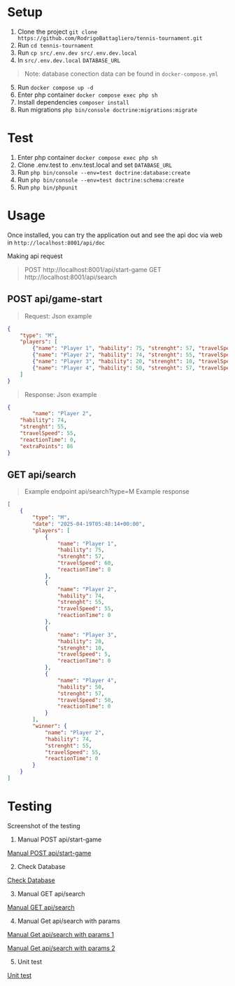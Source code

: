# Setup

1. Clone the project `git clone https://github.com/RodrigoBattagliero/tennis-tournament.git`
2. Run `cd tennis-tournament`
3. Run `cp src/.env.dev src/.env.dev.local`
4. In `src/.env.dev.local` `DATABASE_URL`
> Note: database conection data can be found in `docker-compose.yml`
5. Run `docker compose up -d`
6. Enter php container `docker compose exec php sh`
7. Install dependencies `composer install`
9. Run migrations `php bin/console doctrine:migrations:migrate`

# Test
1. Enter php container `docker compose exec php sh`
2. Clone .env.test to .env.test.local and set `DATABASE_URL`
2. Run `php bin/console --env=test doctrine:database:create`
3. Run `php bin/console --env=test doctrine:schema:create`
4. Run `php bin/phpunit`

# Usage
Once installed, you can try the application out and see the api doc via web in `http://localhost:8001/api/doc`

Making api request

> POST http://localhost:8001/api/start-game
> GET http://localhost:8001/api/search

## POST api/game-start

> Request: Json example
```json
{
    "type": "M",
    "players": [
        {"name": "Player 1", "hability": 75, "strenght": 57, "travelSpeed": 60, "reactionTime": 0},
        {"name": "Player 2", "hability": 74, "strenght": 55, "travelSpeed": 55, "reactionTime": 0},
        {"name": "Player 3", "hability": 20, "strenght": 10, "travelSpeed": 5, "reactionTime": 0},
        {"name": "Player 4", "hability": 50, "strenght": 57, "travelSpeed": 50, "reactionTime": 0}
    ]
}
```

> Response: Json example
```json
{
    	"name": "Player 2",
	"hability": 74,
	"strenght": 55,
	"travelSpeed": 55,
	"reactionTime": 0,
	"extraPoints": 86
}
```

## GET api/search
> Example endpoint api/search?type=M
> Example response 
```json
[
	{
		"type": "M",
		"date": "2025-04-19T05:48:14+00:00",
		"players": [
			{
				"name": "Player 1",
				"hability": 75,
				"strenght": 57,
				"travelSpeed": 60,
				"reactionTime": 0
			},
			{
				"name": "Player 2",
				"hability": 74,
				"strenght": 55,
				"travelSpeed": 55,
				"reactionTime": 0
			},
			{
				"name": "Player 3",
				"hability": 20,
				"strenght": 10,
				"travelSpeed": 5,
				"reactionTime": 0
			},
			{
				"name": "Player 4",
				"hability": 50,
				"strenght": 57,
				"travelSpeed": 50,
				"reactionTime": 0
			}
		],
		"winner": {
			"name": "Player 2",
			"hability": 74,
			"strenght": 55,
			"travelSpeed": 55,
			"reactionTime": 0
		}
	}
]

```


# Testing
Screenshot of the testing

1. Manual POST api/start-game

[Manual POST api/start-game](https://drive.google.com/file/d/1eCIC6oZkAAGzsqkAoEjJGEQbwVtwFTLR/view?usp=sharing)

2. Check Database

[Check Database](https://drive.google.com/file/d/1GJM88iQTRE92N6p33V-75bM1ACQPKH3Y/view?usp=sharing)

3. Manual GET api/search

[Manual GET api/search](https://drive.google.com/file/d/1333tJfxtcQNUS2iK7UEku_hHq-lPqlaa/view?usp=sharing)

4. Manual Get api/search with params

[Manual Get api/search with params 1](https://drive.google.com/file/d/12kY71w3k3TJNl5X9mFtsbaBhD1TXkde6/view?usp=sharing)

[Manual Get api/search with params 2](https://drive.google.com/file/d/1mF-VjyCMOrbH51TBzkQj5xsDox87O9xu/view?usp=sharing)

5. Unit test

[Unit test](https://drive.google.com/file/d/1TTCsDdlhb5tEpv4wCgBTDrDvv9NayVDA/view?usp=sharing)
